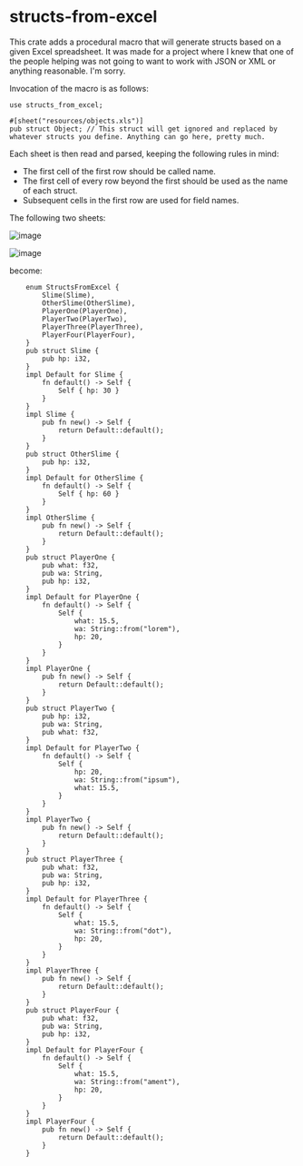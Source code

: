 # structs-from-excel

This crate adds a procedural macro that will generate structs based on a given Excel spreadsheet. It was made for a project where I knew that one of the people helping was not going to want to work with JSON or XML or anything reasonable. I'm sorry.

Invocation of the macro is as follows:

```
use structs_from_excel;

#[sheet("resources/objects.xls")]
pub struct Object; // This struct will get ignored and replaced by whatever structs you define. Anything can go here, pretty much.
```

Each sheet is then read and parsed, keeping the following rules in mind:

- The first cell of the first row should be called name.
- The first cell of every row beyond the first should be used as the name of each struct.
- Subsequent cells in the first row are used for field names.

The following two sheets:

![image](https://user-images.githubusercontent.com/30945097/224210459-093eb187-5847-4a71-8d57-3b093bdff703.png)

![image](https://user-images.githubusercontent.com/30945097/224211840-0a173b35-63ae-4cea-bc63-bf021640e25e.png)

become:

```
    enum StructsFromExcel {
        Slime(Slime),
        OtherSlime(OtherSlime),
        PlayerOne(PlayerOne),
        PlayerTwo(PlayerTwo),
        PlayerThree(PlayerThree),
        PlayerFour(PlayerFour),
    }
    pub struct Slime {
        pub hp: i32,
    }
    impl Default for Slime {
        fn default() -> Self {
            Self { hp: 30 }
        }
    }
    impl Slime {
        pub fn new() -> Self {
            return Default::default();
        }
    }
    pub struct OtherSlime {
        pub hp: i32,
    }
    impl Default for OtherSlime {
        fn default() -> Self {
            Self { hp: 60 }
        }
    }
    impl OtherSlime {
        pub fn new() -> Self {
            return Default::default();
        }
    }
    pub struct PlayerOne {
        pub what: f32,
        pub wa: String,
        pub hp: i32,
    }
    impl Default for PlayerOne {
        fn default() -> Self {
            Self {
                what: 15.5,
                wa: String::from("lorem"),
                hp: 20,
            }
        }
    }
    impl PlayerOne {
        pub fn new() -> Self {
            return Default::default();
        }
    }
    pub struct PlayerTwo {
        pub hp: i32,
        pub wa: String,
        pub what: f32,
    }
    impl Default for PlayerTwo {
        fn default() -> Self {
            Self {
                hp: 20,
                wa: String::from("ipsum"),
                what: 15.5,
            }
        }
    }
    impl PlayerTwo {
        pub fn new() -> Self {
            return Default::default();
        }
    }
    pub struct PlayerThree {
        pub what: f32,
        pub wa: String,
        pub hp: i32,
    }
    impl Default for PlayerThree {
        fn default() -> Self {
            Self {
                what: 15.5,
                wa: String::from("dot"),
                hp: 20,
            }
        }
    }
    impl PlayerThree {
        pub fn new() -> Self {
            return Default::default();
        }
    }
    pub struct PlayerFour {
        pub what: f32,
        pub wa: String,
        pub hp: i32,
    }
    impl Default for PlayerFour {
        fn default() -> Self {
            Self {
                what: 15.5,
                wa: String::from("ament"),
                hp: 20,
            }
        }
    }
    impl PlayerFour {
        pub fn new() -> Self {
            return Default::default();
        }
    }
```
